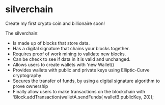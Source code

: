# silverchain 

Create my first crypto coin and billionaire soon!


The silverchain:
- Is made up of blocks that store data.
- Has a digital signature that chains your blocks together.
- Requires proof of work mining to validate new blocks.
- Can be check to see if data in it is valid and unchanged.
- Allows users to create wallets with ‘new Wallet()
- Provides wallets with public and private keys using Elliptic-Curve cryptography
- Secures the transfer of funds, by using a digital signature algorithm to prove ownership
- Finally allow users to make transactions on the blockchain with ‘Block.addTransaction(walletA.sendFunds( walletB.publicKey, 20));
